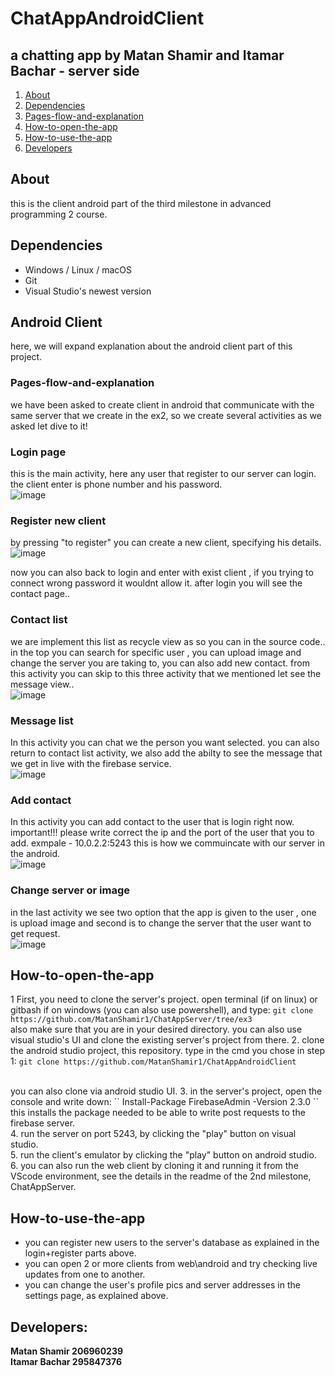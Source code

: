 # ChatAppAndroidClient
## a chatting app by Matan Shamir and Itamar Bachar - server side
1. [About](#About)
2. [Dependencies](#dependencies)  
3. [Pages-flow-and-explanation](#Pages-flow-and-explanation)
4. [How-to-open-the-app](#How-to-open-the-app)
5. [How-to-use-the-app](#How-to-use-the-app)
6. [Developers](#Developers)


## About
this is the client android part of the third milestone in advanced programming 2 course.

## Dependencies
* Windows / Linux / macOS
* Git
* Visual Studio's newest version
## Android Client
here, we will expand explanation about the android client part of this project.
### Pages-flow-and-explanation 
we have been asked to create client in android that communicate with the same server that we create in the ex2,
so we create several activities as we asked let dive to it!

### Login page
this is the main activity, here any user that register to our server can login.
the client enter is phone number and his password.
<br />
![image](https://user-images.githubusercontent.com/84122241/174067442-b0f55067-d755-4e34-8414-f036133346b0.png)

### Register new client
by pressing "to register" you can create a new client, specifying his details.
<br />
![image](https://user-images.githubusercontent.com/84122241/174067709-f03ef097-58e9-4678-9291-48b887405d30.png)
<br />

now you can also back to login and enter with exist client , if you trying to connect wrong password it wouldnt allow it.
after login you will see the contact page..

### Contact list
we are implement this list as recycle view as so you can in the source code..
in the top you can search for specific user , you can upload image and change the server you are taking to, you can also add new contact. 
from this activity you can skip to this three activity that we mentioned let see the message view..
<br />
![image](https://user-images.githubusercontent.com/84122241/174068333-b501eba6-812b-479a-ae06-1f40800639fe.png)
<br />

### Message list 
In this activity you can chat we the person you want selected.
you can also return to contact list activity, we also add the abilty to see the message that we get in live with the firebase service.
<br />
![image](https://user-images.githubusercontent.com/84122241/174073143-70c8174d-4a77-4b94-a8a5-8f18aeb37c6a.png)
<br />
### Add contact
In this activity you can add contact to the user that is login right now.
important!!! please write correct the ip and the port of the user that you to add.
exmpale - 10.0.2.2:5243 
this is how we commuincate with our server in the android.
<br />
![image](https://user-images.githubusercontent.com/84122241/174075353-5b7cc4dc-fade-4867-8634-1c0678e799fa.png)
<br />

### Change server or image
in the last activity we see two option that the app is given to the user , one is upload image and second is to change the server that the user want to get request.
<br />
![image](https://user-images.githubusercontent.com/84122241/174078251-439e07f7-67ce-45d0-ba0c-a98ffcd8aa53.png)
<br />
## How-to-open-the-app
1 First, you need to clone the server's project. open terminal (if on linux) or gitbash if on windows (you can also use powershell), and type:
``
  git clone https://github.com/MatanShamir1/ChatAppServer/tree/ex3
``
<br />
   also make sure that you are in your desired directory.
   you can also use visual studio's UI and clone the existing server's project from there.
2. clone the android studio project, this repository. type in the cmd you chose in step 1:
 ``
  git clone https://github.com/MatanShamir1/ChatAppAndroidClient
 ``
 
<br />
   you can also clone via android studio UI.
3. in the server's project, open the console and write down:
``
  Install-Package FirebaseAdmin -Version 2.3.0
``
   this installs the package needed to be able to write post requests to the firebase server.  
<br />
4. run the server on port 5243, by clicking the "play" button on visual studio.
<br />
5. run the client's emulator by clicking the "play" button on android studio.
<br />
6. you can also run the web client by cloning it and running it from the VScode environment, see the details in the readme of the 2nd milestone, ChatAppServer.

## How-to-use-the-app
* you can register new users to the server's database as explained in the login+register parts above.
* you can open 2 or more clients from web\android and try checking live updates from one to another.
* you can change the user's profile pics and server addresses in the settings page, as explained above.

## Developers:
**Matan Shamir 206960239** <br />
**Itamar Bachar 295847376**

